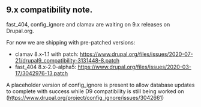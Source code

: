## 9.x compatibility note.

fast_404, config_ignore and clamav are waiting on 9.x releases on Drupal.org.

For now we are shipping with pre-patched versions:
  * clamav 8.x-1.1 with patch: https://www.drupal.org/files/issues/2020-07-21/drupal9_compatibility-3131448-8.patch
  * fast_404 8.x-2.0-alpha5: https://www.drupal.org/files/issues/2020-03-17/3042976-13.patch

A placeholder version of config_ignore is present to allow database updates to complete with success while D9 compatibility is still being worked on (https://www.drupal.org/project/config_ignore/issues/3042661)
